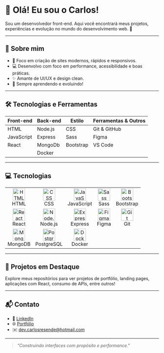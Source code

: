# 👋 Olá! Eu sou o Carlos!

Sou um desenvolvedor front-end. Aqui você encontrará meus projetos, experiências e evolução no mundo do desenvolvimento web. 🚀

---

## 🧠 Sobre mim

- 🎯 Foco em criação de sites modernos, rápidos e responsivos.
- 💻 Desenvolvo com foco em performance, acessibilidade e boas práticas.
- ✨ Amante de UI/UX e design clean.
- 📍 Sempre aprendendo e evoluindo!

---

## 🛠️ Tecnologias e Ferramentas

| Front-end     | Back-end    | Estilo       | Ferramentas & Outros |
|---------------|-------------|--------------|-----------------------|
| HTML          | Node.js     | CSS          | Git & GitHub          |
| JavaScript    | Express     | Sass         | Figma                 |
| React         | MongoDb     | Bootstrap    | VS Code               |
|               | Docker      |              |                       |

---
<h2> 💻 Tecnologias</h2>

<table>
  <tr>
    <td align="center">
      <img src="https://cdn.jsdelivr.net/gh/devicons/devicon/icons/html5/html5-original.svg" width="40" alt="HTML" />
      <br />HTML
    </td>
    <td align="center">
      <img src="https://cdn.jsdelivr.net/gh/devicons/devicon/icons/css3/css3-original.svg" width="40" alt="CSS" />
      <br />CSS
    </td>
    <td align="center">
      <img src="https://cdn.jsdelivr.net/gh/devicons/devicon/icons/javascript/javascript-original.svg" width="40" alt="JavaScript" />
      <br />JavaScript
    </td>
    <td align="center">
      <img src="https://cdn.jsdelivr.net/gh/devicons/devicon/icons/sass/sass-original.svg" width="40" alt="Sass" />
      <br />Sass
    </td>
    <td align="center">
      <img src="https://cdn.jsdelivr.net/gh/devicons/devicon/icons/bootstrap/bootstrap-original.svg" width="40" alt="Bootstrap" />
      <br />Bootstrap
    </td>
  </tr>
  <tr>
    <td align="center">
      <img src="https://cdn.jsdelivr.net/gh/devicons/devicon/icons/react/react-original.svg" width="40" alt="React" />
      <br />React
    </td>
    <td align="center">
      <img src="https://cdn.jsdelivr.net/gh/devicons/devicon/icons/nodejs/nodejs-original.svg" width="40" alt="Node.js" />
      <br />Node.js
    </td>
    <td align="center">
      <img src="https://cdn.jsdelivr.net/gh/devicons/devicon/icons/express/express-original.svg" width="40" alt="Express" />
      <br />Express
    </td>
    <td align="center">
      <img src="https://cdn.jsdelivr.net/gh/devicons/devicon/icons/figma/figma-original.svg" width="40" alt="Figma" />
      <br />Figma
    </td>
    <td align="center">
      <img src="https://cdn.jsdelivr.net/gh/devicons/devicon/icons/git/git-original.svg" width="40" alt="Git" />
      <br />Git
    </td>
  </tr>
  <tr>
    <td align="center">
      <img src="https://cdn.jsdelivr.net/gh/devicons/devicon/icons/mongodb/mongodb-original.svg" width="40" alt="MongoDB" />
      <br />MongoDB
    </td>
    <td align="center">
      <img src="https://cdn.jsdelivr.net/gh/devicons/devicon/icons/postgresql/postgresql-original.svg" width="40" alt="PostgreSQL" />
      <br />PostgreSQL
    </td>
    <td align="center">
      <img src="https://cdn.jsdelivr.net/gh/devicons/devicon/icons/docker/docker-original.svg" width="40" alt="Docker" />
      <br />Docker
    </td>
  </tr>
</table>

---

## 📁 Projetos em Destaque

Explore meus repositórios para ver projetos de portfólio, landing pages, aplicações com React, consumo de APIs, entre outros!

---

## 📬 Contato

- 💼 [LinkedIn]([https://linkedin.com/in/seu-perfil](https://www.linkedin.com/in/carlos-paula2001/))
- 🌐 [Portfólio](https://carlosresende.com)
- ✉️ dev.carlosresende@hotmail.com

---

> *"Construindo interfaces com propósito e performance."*

